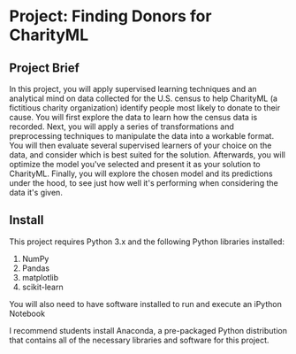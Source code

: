 # Project: Finding Donors for CharityML

## Project Brief
In this project, you will apply supervised learning techniques and an analytical mind on data collected for the U.S. census to help CharityML (a fictitious charity organization) identify people most likely to donate to their cause. You will first explore the data to learn how the census data is recorded. Next, you will apply a series of transformations and preprocessing techniques to manipulate the data into a workable format. You will then evaluate several supervised learners of your choice on the data, and consider which is best suited for the solution. Afterwards, you will optimize the model you've selected and present it as your solution to CharityML. Finally, you will explore the chosen model and its predictions under the hood, to see just how well it's performing when considering the data it's given.

## Install
This project requires Python 3.x and the following Python libraries installed:

1. NumPy
2. Pandas
3. matplotlib
4. scikit-learn


You will also need to have software installed to run and execute an iPython Notebook

I recommend students install Anaconda, a pre-packaged Python distribution that contains all of the necessary libraries and software for this project.
